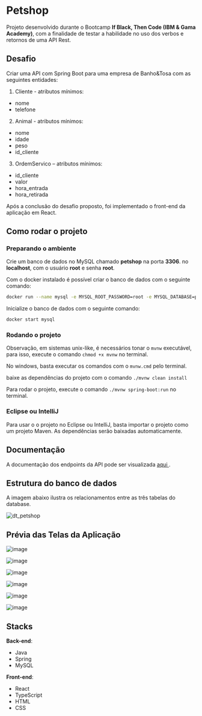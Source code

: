 # Petshop
Projeto desenvolvido durante o Bootcamp **If Black, Then Code (IBM & Gama Academy)**, com a finalidade de testar a habilidade no uso dos verbos e retornos de uma API Rest.

## Desafio

Criar uma API com Spring Boot para uma empresa de Banho&Tosa com as seguintes entidades:

1. Cliente - atributos mínimos: 
  - nome
  - telefone
  
2. Animal - atributos mínimos: 
  - nome 
  - idade
  - peso 
  - id_cliente
  
3. OrdemServico – atributos mínimos: 
  - id_cliente 
  - valor 
  - hora_entrada
  - hora_retirada
  
Após a conclusão do desafio proposto, foi implementado o front-end da aplicação em React.
  
## **Como rodar o projeto**
### **Preparando o ambiente**
Crie um banco de dados no MySQL chamado **petshop** na porta **3306**.
no **localhost**, com o usuário **root** e senha **root**.

Com o docker instalado é possível criar o banco de dados com o seguinte comando:
```bash
docker run --name mysql -e MYSQL_ROOT_PASSWORD=root -e MYSQL_DATABASE=petshop -p 3306:3306 -d mysql:latest
```

Inicialize o banco de dados com o seguinte comando:
```bash
docker start mysql
```

### **Rodando o projeto**
Observação, em sistemas unix-like, é necessários tonar o `mvnw` executável, para isso, execute o comando `chmod +x mvnw` no terminal.

No windows, basta executar os comandos com o `mvnw.cmd` pelo terminal.

baixe as dependências do projeto com o comando `./mvnw clean install`

Para rodar o projeto, execute o comando `./mvnw spring-boot:run` no terminal.

### **Eclipse** ou **IntelliJ**
Para usar o o projeto no Eclipse ou IntelliJ, basta importar o projeto como um projeto Maven. As dependências serão baixadas automaticamente.

## Documentação
A documentação dos endpoints da API pode ser visualizada <a target="_blank" href="https://documenter.getpostman.com/view/21287524/VUxNSTdJ"> aqui </a>.

## Estrutura do banco de dados
A imagem abaixo ilustra os relacionamentos entre as três tabelas do database.

![dt_petshop](https://user-images.githubusercontent.com/93226440/187004819-cc08ccfc-fb4d-4a26-a11f-6d4df29142aa.png)

## Prévia das Telas da Aplicação

![image](https://user-images.githubusercontent.com/93226440/190518237-534c5eda-3ba5-4d2f-b29e-89b7e9f3feca.png)

![image](https://user-images.githubusercontent.com/93226440/190518353-737b7077-165f-4736-81d0-01c68b31e2e3.png)

![image](https://user-images.githubusercontent.com/93226440/190518597-e532d658-019d-407c-8430-2daf2f03b2d4.png)

![image](https://user-images.githubusercontent.com/93226440/190518746-65c7b4c4-57d2-4937-b268-faafba16af89.png)

![image](https://user-images.githubusercontent.com/93226440/190518850-763389ec-a965-44a7-92e1-5e8ae43ff847.png)

![image](https://user-images.githubusercontent.com/93226440/190518899-e0e9e201-48cb-44a1-b4d7-f546f32edb09.png)


## Stacks

**Back-end**: 
- Java
- Spring
- MySQL

**Front-end**:
- React
- TypeScript
- HTML 
- CSS







